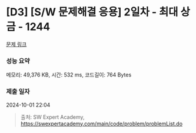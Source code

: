 # [D3] [S/W 문제해결 응용] 2일차 - 최대 상금 - 1244 

[문제 링크](https://swexpertacademy.com/main/code/problem/problemDetail.do?contestProbId=AV15Khn6AN0CFAYD) 

### 성능 요약

메모리: 49,376 KB, 시간: 532 ms, 코드길이: 764 Bytes

### 제출 일자

2024-10-01 22:04



> 출처: SW Expert Academy, https://swexpertacademy.com/main/code/problem/problemList.do